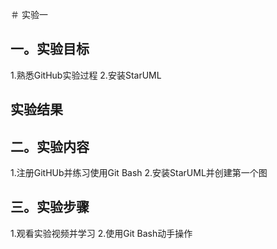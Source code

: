 ＃ 实验一

## 一。实验目标 

1.熟悉GitHub实验过程
2.安装StarUML

## 实验结果
## 二。实验内容

1.注册GitHUb并练习使用Git Bash
2.安装StarUML并创建第一个图

## 三。实验步骤

1.观看实验视频并学习
2.使用Git Bash动手操作
